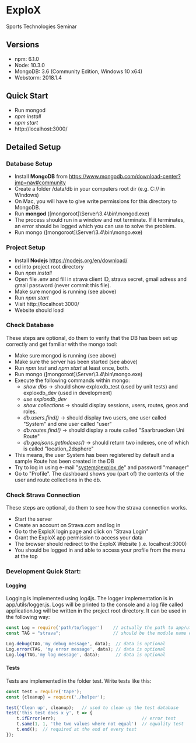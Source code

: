 # ExploX
Sports Technologies Seminar

## Versions
* npm: 6.1.0
* Node: 10.3.0
* MongoDB: 3.6 (Community Edition, Windows 10 x64)
* Webstorm: 2018.1.4

## Quick Start
* Run mongod
* _npm install_
* _npm start_
* http://localhost:3000/

## Detailed Setup
### Database Setup
* Install **MongoDB** from https://www.mongodb.com/download-center?jmp=nav#community
* Create a folder /data/db in your computers root dir (e.g. C:// in Windows)
* On Mac, you will have to give write permissions for this directory to MongoDB.
* Run **mongod** ([mongoroot]\Server\3.4\bin\mongod.exe)
* The process should run in a window and not terminate. If it terminates, an error should be logged which you can use to solve the problem.
* Run mongo ([mongoroot]\Server\3.4\bin\mongo.exe)
  
### Project Setup
* Install **Nodejs** https://nodejs.org/en/download/
* cd into project root directory
* Run _npm install_
* Open file .env and fill in strava client ID, strava secret, gmail adress and gmail password (never commit this file).
* Make sure mongod is running (see above)
* Run _npm start_
* Visit http://localhost:3000/
* Website should load

### Check Database
These steps are optional, do them to verify that the DB has been set up correctly and get familiar with the mongo tool:
* Make sure mongod is running (see above)
* Make sure the server has been started (see above)
* Run _npm test_ and _npm start_ at least once, both.
* Run mongo ([mongoroot]\Server\3.4\bin\mongo.exe)
* Execute the following commands within mongo:
  * _show dbs_ -> should show exploxdb_test (used by unit tests) and exploxdb_dev (used in development)
  * _use exploxdb_dev_
  * _show collections_ -> should display sessions, users, routes, geos and roles.
  * _db.users.find()_ -> should display two users, one user called "System" and one user called "user"
  * _db.routes.find()_ -> should display a route called "Saarbruecken Uni Route"
  * _db.geojsons.getIndexes()_ -> should return two indexes, one of which is called "location_2dsphere"
* This means, the user System has been registered by default and a sample Route has been created in the DB
* Try to log in using e-mail "system@explox.de" and password "manager"
* Go to "Profile". The dashboard shows you (part of) the contents of the user and route collections in the db.

### Check Strava Connection
These steps are optional, do them to see how the strava connection works.
* Start the server
* Create an account on Strava.com and log in
* Go to the ExploX login page and click on "Strava Login"
* Grant the ExploX app permission to access your data
* The browser should redirect to the ExploX Website (i.e. localhost:3000)
* You should be logged in and able to access your profile from the menu at the top

### Development Quick Start:
#### Logging
Logging is implemented using log4js. The logger implementation is in app/utils/logger.js. Logs will be printed to the console and a log file called application.log will be written in the project root directory.
It can be used in the following way:
```javascript
const Log = require('path/to/logger')    // actually the path to app/utils/logger.js
const TAG = "strava";                    // should be the module name or whatever makes sense

Log.debug(TAG,'my debug message', data);  // data is optional
Log.error(TAG, 'my error message', data); // data is optional
Log.log(TAG,'my log message', data);      // data is optional
```
#### Tests
Tests are implemented in the folder test. Write tests like this:
```javascript
const test = require('tape');
const {cleanup} = require('./helper');

test('Clean up', cleanup);   // used to clean up the test database
test('this test does x y', t => {
    t.ifError(err);                                 // error test
    t.same(1, 1, 'the two values where not equal')  // equality test
    t.end();  // required at the end of every test
});
```

